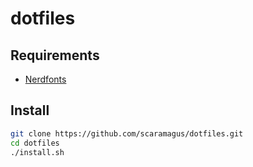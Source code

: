 dotfiles
========

## Requirements
- [Nerdfonts](https://nerdfonts.com/)

## Install
```sh
git clone https://github.com/scaramagus/dotfiles.git
cd dotfiles
./install.sh
```

